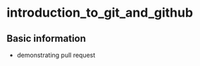 # introduction_to_git_and_github
## Basic information
<ul>
<li>demonstrating pull request</li>
</ul>
